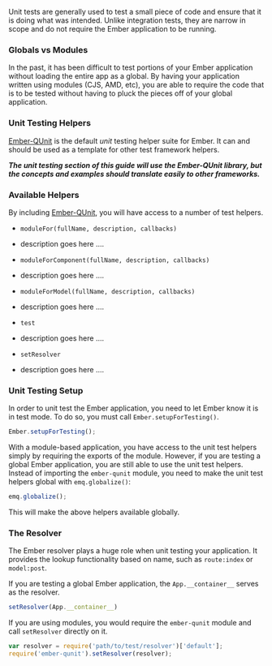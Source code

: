 Unit tests are generally used to test a small piece of code and ensure that it is doing what was
intended. Unlike integration tests, they are narrow in scope and do not require the Ember
application to be running.

### Globals vs Modules

In the past, it has been difficult to test portions of your Ember application without loading the
entire app as a global. By having your application written using modules (CJS, AMD, etc), you are able
to require the code that is to be tested without having to pluck the pieces off of your global
application.

### Unit Testing Helpers

[Ember-QUnit](https://github.com/rpflorence/ember-qunit) is the default *unit* testing helper suite for
Ember. It can and should be used as a template for other test framework helpers.

<!--
* [Ember-QUnit](https://github.com/rpflorence/ember-qunit) - Unit test helpers written for QUnit
* [Ember-Mocha](#) - Unit test helpers written for Mocha (to be written)
* [Ember-Jasmine](#) - Unit test helpers written for Jasmine (to be written)
-->

***The unit testing section of this guide will use the Ember-QUnit library, but the concepts and
examples should translate easily to other frameworks.***

### Available Helpers

By including [Ember-QUnit](), you will have access to a number of test helpers.

* `moduleFor(fullName, description, callbacks)`
 - description goes here ....
* `moduleForComponent(fullName, description, callbacks)`
 - description goes here ....
* `moduleForModel(fullName, description, callbacks)`
 - description goes here ....
* `test`
 - description goes here ....
* `setResolver`
 - description goes here ....

### Unit Testing Setup

In order to unit test the Ember application, you need to let Ember know it is in test mode. To do so, you must call `Ember.setupForTesting()`.

```javascript
Ember.setupForTesting();
```

With a module-based application, you have access to the unit test helpers simply by requiring the exports of the module. However, if you are testing a global Ember application, you are still able to use the unit test helpers. Instead of importing the `ember-qunit` module, you need to make the unit test helpers global with `emq.globalize()`:

```javascript
emq.globalize();
```

This will make the above helpers available globally.

### The Resolver

The Ember resolver plays a huge role when unit testing your application. It provides the lookup functionality based on name, such as `route:index` or `model:post`.

If you are testing a global Ember application, the `App.__container__` serves as the resolver.

```javascript
setResolver(App.__container__)
```

If you are using modules, you would require the `ember-qunit` module and call `setResolver` directly on it.

```javascript
var resolver = require('path/to/test/resolver')['default'];
require('ember-qunit').setResolver(resolver);
```
